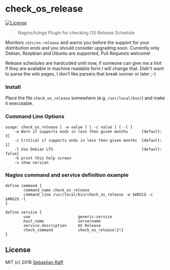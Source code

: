 # check_os_release

[![License][mit-badge]][mit-url]

> Nagios/Icinga Plugin for checking OS Release Schedule

Monitors `/etc/os-release` and warns you before the support for your distribution ends and you should consider upgrading
soon. Currently only Debian, Raspbian and Ubuntu are supported, Pull Requests welcome!

Release schedules are hardcoded until now, if someone can give me a hint if they are available in machine readable form 
I will change that. Didn't want to parse the wiki pages, I don't like parsers that break sooner or later ;-)


### Install

Place the file `check_os_release` somewhere (e.g. `/usr/local/bin/`) and make it executable.


### Command Line Options

```
usage: check_os_release [ -w value ] [ -c value ] [ -l ]
    -w Warn if supports ends in less then given months      [default: 3]
    -c Critical if supports ends in less then given months  [default: 1]
    -l Use Debian LTS                                       [default: false]
    -h print this help screen
    -v show version
```


### Nagios command and service definition example

```
define command {
        command_name check_os_release
        command_line /usr/local/bin/check_os_release -w $ARG1$ -c $ARG2$ -l
}

define service {
        use                     generic-service
        host_name               servername
        service_description     OS Release
        check_command           check_os_release!2!1
}

```

## License

MIT (c) 2018 [Sebastian Raff](https://github.com/hobbyquaker)

[mit-badge]: https://img.shields.io/badge/License-MIT-blue.svg?style=flat
[mit-url]: LICENSE
